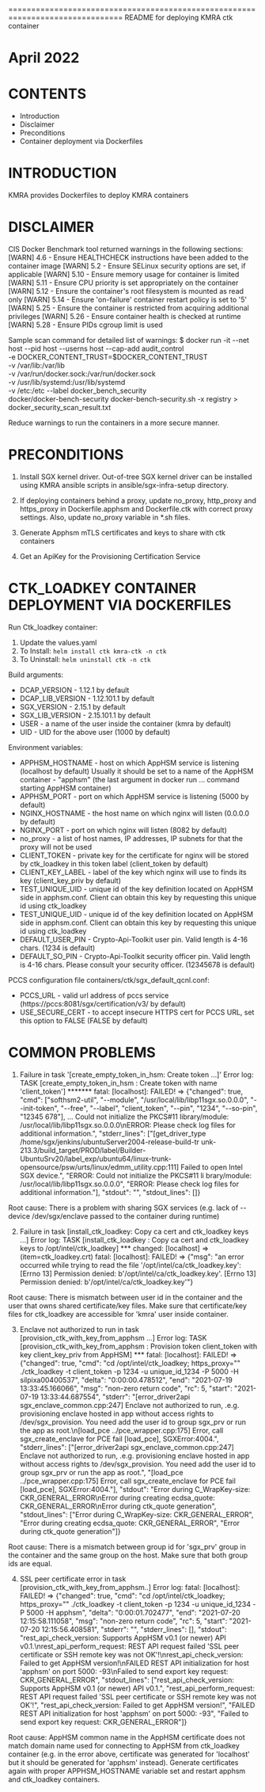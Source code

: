 ===============================================================================
README for deploying KMRA ctk container

April 2022
===============================================================================

CONTENTS
========

- Introduction
- Disclaimer
- Preconditions
- Container deployment via Dockerfiles

INTRODUCTION
============

KMRA provides Dockerfiles to deploy KMRA containers

DISCLAIMER
==========

CIS Docker Benchmark tool returned warnings in the following sections:
[WARN] 4.6 - Ensure HEALTHCHECK instructions have been added to the container image
[WARN] 5.2 - Ensure SELinux security options are set, if applicable
[WARN] 5.10 - Ensure memory usage for container is limited
[WARN] 5.11 - Ensure CPU priority is set appropriately on the container
[WARN] 5.12 - Ensure the container's root filesystem is mounted as read only
[WARN] 5.14 - Ensure 'on-failure' container restart policy is set to '5'
[WARN] 5.25 - Ensure the container is restricted from acquiring additional privileges
[WARN] 5.26 - Ensure container health is checked at runtime
[WARN] 5.28 - Ensure PIDs cgroup limit is used

Sample scan command for detailed list of warnings:
$ docker run -it --net host --pid host --userns host --cap-add audit_control \
-e DOCKER_CONTENT_TRUST=$DOCKER_CONTENT_TRUST \
-v /var/lib:/var/lib \
-v /var/run/docker.sock:/var/run/docker.sock \
-v /usr/lib/systemd:/usr/lib/systemd \
-v /etc:/etc --label docker_bench_security \
docker/docker-bench-security docker-bench-security.sh -x registry > docker_security_scan_result.txt

Reduce warnings to run the containers in a more secure manner.

PRECONDITIONS
=============

1) Install SGX kernel driver. Out-of-tree SGX kernel driver can be installed
    using KMRA ansible scripts in ansible/sgx-infra-setup directory.

2) If deploying containers behind a proxy, update no_proxy, http_proxy and
   https_proxy in Dockerfile.apphsm and Dockerfile.ctk with correct proxy
   settings. Also, update no_proxy variable in *.sh files.
3) Generate Apphsm mTLS certificates and keys to share with ctk containers
4) Get an ApiKey for the Provisioning Certification Service

CTK_LOADKEY CONTAINER DEPLOYMENT VIA DOCKERFILES
==================================================

Run Ctk_loadkey container:

1) Update the values.yaml
2) To Install:
   `helm install ctk kmra-ctk -n ctk`
3) To Uninstall:
   `helm uninstall ctk -n ctk`

Build arguments:
- DCAP_VERSION - 1.12.1 by default
- DCAP_LIB_VERSION - 1.12.101.1 by default
- SGX_VERSION - 2.15.1 by default
- SGX_LIB_VERSION - 2.15.101.1 by default
- USER - a name of the user inside the container (kmra by default)
- UID - UID for the above user (1000 by default)

Environment variables:
- APPHSM_HOSTNAME - host on which AppHSM service is listening (localhost by default)
  Usually it should be set to a name of the AppHSM container - "apphsm" (the last argument
  in docker run ... command starting AppHSM container)
- APPHSM_PORT - port on which AppHSM service is listening (5000 by default)
- NGINX_HOSTNAME - the host name on which nginx will listen (0.0.0.0 by default)
- NGINX_PORT - port on which nginx will listen (8082 by default)
- no_proxy - a list of host names, IP addresses, IP subnets for that the proxy will not be used
- CLIENT_TOKEN - private key for the certificate for nginx will be stored by ctk_loadkey
  in this token label (client_token by default)
- CLIENT_KEY_LABEL - label of the key which nginx will use to finds its key
  (client_key_priv by default)
- TEST_UNIQUE_UID - unique id of the key definition located on AppHSM side in apphsm.conf.
  Client can obtain this key by requesting this unique id using ctk_loadkey
- TEST_UNIQUE_UID - unique id of the key definition located on AppHSM side in apphsm.conf.
  Client can obtain this key by requesting this unique id using ctk_loadkey
- DEFAULT_USER_PIN - Crypto-Api-Toolkit user pin. Valid length is 4-16 chars. (1234 is default)
- DEFAULT_SO_PIN - Crypto-Api-Toolkit security officer pin. Valid length is 4-16 chars. Please
  consult your security officer. (12345678 is default)

PCCS configuration file containers/ctk/sgx_default_qcnl.conf:
- PCCS_URL - valid url address of pccs service (https://pccs:8081/sgx/certification/v3/ by default)
- USE_SECURE_CERT - to accept insecure HTTPS cert for PCCS URL, set this option
  to FALSE (FALSE by default)

COMMON PROBLEMS
===============

1. Failure in task '[create_empty_token_in_hsm: Create token ...]'
Error log:
TASK [create_empty_token_in_hsm : Create token with name 'client_token'] *******
fatal: [localhost]: FAILED! => {"changed": true, "cmd": ["softhsm2-util", "--module", "/usr/local/lib/libp11sgx.so.0.0.0", "--init-token", "--free", "--label", "client_token", "--pin", "1234", "--so-pin", "12345
678"],
...
Could not initialize the PKCS#11 library/module: /usr/local/lib/libp11sgx.so.0.0.0\nERROR: Please check log files for additional information.", "stderr_lines": ["[get_driver_type /home/sgx/jenkins/ubuntuServer2004-release-build-tr
unk-213.3/build_target/PROD/label/Builder-UbuntuSrv20/label_exp/ubuntu64/linux-trunk-opensource/psw/urts/linux/edmm_utility.cpp:111] Failed to open Intel SGX device.", "ERROR: Could not initialize the PKCS#11 li
brary/module: /usr/local/lib/libp11sgx.so.0.0.0", "ERROR: Please check log files for additional information."], "stdout": "", "stdout_lines": []}

Root cause:
There is a problem with sharing SGX services (e.g. lack of --device /dev/sgx/enclave passed to the container during runtime)

2. Failure in task [install_ctk_loadkey: Copy ca cert and ctk_loadkey keys ...]
Error log:
TASK [install_ctk_loadkey : Copy ca cert and ctk_loadkey keys to /opt/intel/ctk_loadkey] ***
changed: [localhost] => (item=ctk_loadkey.crt)
fatal: [localhost]: FAILED! => {"msg": "an error occurred while trying to read the file '/opt/intel/ca/ctk_loadkey.key': [Errno 13] Permission denied: b'/opt/intel/ca/ctk_loadkey.key'. [Errno 13] Permission denied: b'/opt/intel/ca/ctk_loadkey.key'"}

Root cause:
There is mismatch between user id in the container and the user that owns shared
certificate/key files. Make sure that certificate/key files for ctk_loadkey are
accessible for 'kmra' user inside container.

3. Enclave not authorized to run in task  [provision_ctk_with_key_from_apphsm ...]
Error log:
TASK [provision_ctk_with_key_from_apphsm : Provision token client_token with key client_key_priv from AppHSM] ***
fatal: [localhost]: FAILED! => {"changed": true, "cmd": "cd /opt/intel/ctk_loadkey; https_proxy=\"\" ./ctk_loadkey -t client_token -p 1234 -u unique_id_1234 -P 5000 -H silpixa00400537", "delta": "0:00:00.478512", "end": "2021-07-19 13:33:45.166066", "msg": "non-zero return code", "rc": 5, "start": "2021-07-19 13:33:44.687554", "stderr": "[error_driver2api sgx_enclave_common.cpp:247] Enclave not authorized to run, .e.g. provisioning enclave hosted in app without access rights to /dev/sgx_provision. You need add the user id to group sgx_prv or run the app as root.\n[load_pce ../pce_wrapper.cpp:175] Error, call sgx_create_enclave for PCE fail [load_pce], SGXError:4004.", "stderr_lines": ["[error_driver2api sgx_enclave_common.cpp:247] Enclave not authorized to run, .e.g. provisioning enclave hosted in app without access rights to /dev/sgx_provision. You need add the user id to group sgx_prv or run the app as root.", "[load_pce ../pce_wrapper.cpp:175] Error, call sgx_create_enclave for PCE fail [load_pce], SGXError:4004."], "stdout": "Error during C_WrapKey-size: CKR_GENERAL_ERROR\nError during creating ecdsa_quote: CKR_GENERAL_ERROR\nError during ctk_quote generation", "stdout_lines": ["Error during C_WrapKey-size: CKR_GENERAL_ERROR", "Error during creating ecdsa_quote: CKR_GENERAL_ERROR", "Error during ctk_quote generation"]}

Root cause:
There is a mismatch between group id for 'sgx_prv' group in the container and the
same group on the host. Make sure that both group ids are equal.

4. SSL peer certificate error in task [provision_ctk_with_key_from_apphsm..]
Error log:
fatal: [localhost]: FAILED! => {"changed": true, "cmd": "cd /opt/intel/ctk_loadkey; https_proxy=\"\" ./ctk_loadkey -t client_token -p 1234 -u unique_id_1234 -P 5000 -H apphsm", "delta": "0:00:01.702477", "end": "2021-07-20 12:15:58.111058", "msg": "non-zero return code", "rc": 5, "start": "2021-07-20 12:15:56.408581", "stderr": "", "stderr_lines": [], "stdout": "rest_api_check_version: Supports AppHSM v0.1 (or newer) API v0.1.\nrest_api_perform_request: REST API request failed 'SSL peer certificate or SSH remote key was not OK'!\nrest_api_check_version: Failed to get AppHSM version!\nFAILED REST API initialization for host 'apphsm' on port 5000: -93\nFailed to send export key request: CKR_GENERAL_ERROR", "stdout_lines": ["rest_api_check_version: Supports AppHSM v0.1 (or newer) API v0.1.", "rest_api_perform_request: REST API request failed 'SSL peer certificate or SSH remote key was not OK'!", "rest_api_check_version: Failed to get AppHSM version!", "FAILED REST API initialization for host 'apphsm' on port 5000: -93", "Failed to send export key request: CKR_GENERAL_ERROR"]}

Root cause:
AppHSM common name in the AppHSM certificate does not match domain name used for
connecting to AppHSM from ctk_loadkey container (e.g. in the error above,
certificate was generated for 'localhost' but it should be generated for 'apphsm'
instead). Generate certificates again with proper APPHSM_HOSTNAME variable set and
restart apphsm and ctk_loadkey containers.
